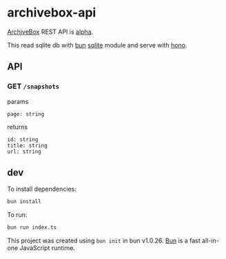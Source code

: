 # archivebox-api

[ArchiveBox](https://github.com/ArchiveBox/ArchiveBox) REST API is [alpha](https://github.com/ArchiveBox/ArchiveBox/issues/496).

This read sqlite db with [bun](https://bun.sh) [sqlite](https://bun.sh/docs/api/sqlite) module and serve with [hono](https://hono.dev/).

## API

### GET `/snapshots`

params

```
page: string
```

returns

```
id: string
title: string
url: string
```

## dev

To install dependencies:

```bash
bun install
```

To run:

```bash
bun run index.ts
```

This project was created using `bun init` in bun v1.0.26. [Bun](https://bun.sh) is a fast all-in-one JavaScript runtime.
